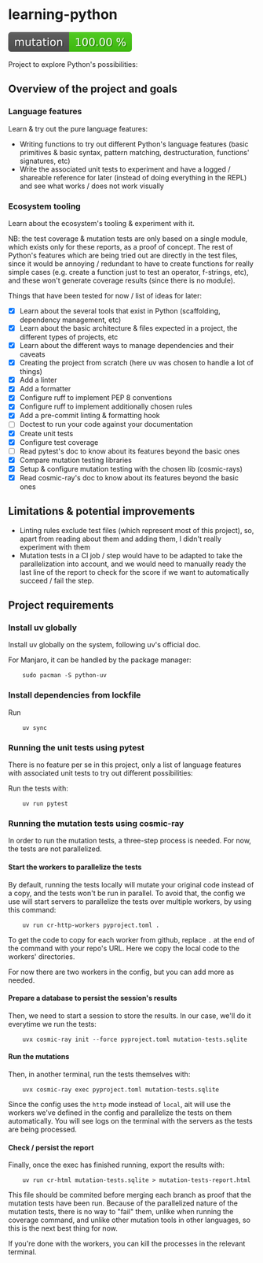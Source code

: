 # learning-python

![badge-for-mutation-testing-score](./mutation-testing-badge.svg)

Project to explore Python's possibilities:

## Overview of the project and goals

### Language features

Learn & try out the pure language features:

- Writing functions to try out different Python's language features (basic primitives & basic syntax, pattern matching, destructuration, functions' signatures, etc)
- Write the associated unit tests to experiment and have a logged / shareable reference for later (instead of doing everything in the REPL) and see what works / does not work visually

### Ecosystem tooling

Learn about the ecosystem's tooling & experiment with it.

NB: the test coverage & mutation tests are only based on a single module, which exists only for these reports, as a proof of concept.
The rest of Python's features which are being tried out are directly in the test files, since it would be annoying / redundant to have to create functions for really simple cases (e.g. create a function just to test an operator, f-strings, etc), and these won't generate coverage results (since there is no module).

Things that have been tested for now / list of ideas for later:

- [X] Learn about the several tools that exist in Python (scaffolding, dependency management, etc)
- [X] Learn about the basic architecture & files expected in a project, the different types of projects, etc
- [X] Learn about the different ways to manage dependencies and their caveats
- [X] Creating the project from scratch (here uv was chosen to handle a lot of things)
- [X] Add a linter
- [X] Add a formatter
- [X] Configure ruff to implement PEP 8 conventions
- [X] Configure ruff to implement additionally chosen rules
- [X] Add a pre-commit linting & formatting hook
- [ ] Doctest to run your code against your documentation
- [X] Create unit tests
- [X] Configure test coverage
- [ ] Read pytest's doc to know about its features beyond the basic ones
- [X] Compare mutation testing libraries
- [X] Setup & configure mutation testing with the chosen lib (cosmic-rays)
- [X] Read cosmic-ray's doc to know about its features beyond the basic ones

## Limitations & potential improvements

- Linting rules exclude test files (which represent most of this project), so, apart from reading about them and adding them, I didn't really experiment with them
- Mutation tests in a CI job / step would have to be adapted to take the parallelization into account, and we would need to manually ready the last line of the report to check for the score if we want to automatically succeed / fail the step.

## Project requirements

### Install uv globally

Install uv globally on the system, following uv's official doc.

For Manjaro, it can be handled by the package manager:

```
    sudo pacman -S python-uv
```

### Install dependencies from lockfile

Run

```
    uv sync
```

### Running the unit tests using pytest

There is no feature per se in this project, only a list of language features with associated unit tests to try out different possibilities:

Run the tests with:

```
    uv run pytest
```

### Running the mutation tests using cosmic-ray

In order to run the mutation tests, a three-step process is needed.
For now, the tests are not parallelized.

#### Start the workers to parallelize the tests

By default, running the tests locally will mutate your original code instead of a copy, and the tests won't be run in parallel.
To avoid that, the config we use will start servers to parallelize the tests over multiple workers, by using this command:

```
    uv run cr-http-workers pyproject.toml .
```

To get the code to copy for each worker from github, replace `.` at the end of the command with your repo's URL.
Here we copy the local code to the workers' directories.

For now there are two workers in the config, but you can add more as needed.

#### Prepare a database to persist the session's results

Then, we need to start a session to store the results. In our case, we'll do it everytime we run the tests:

```
    uvx cosmic-ray init --force pyproject.toml mutation-tests.sqlite
```

#### Run the mutations

Then, in another terminal, run the tests themselves with:

```
    uvx cosmic-ray exec pyproject.toml mutation-tests.sqlite
```

Since the config uses the `http` mode instead of `local`, ait will use the workers we've defined in the config and parallelize the tests on them automatically.
You will see logs on the terminal with the servers as the tests are being processed.

#### Check / persist the report

Finally, once the exec has finished running, export the results with:

```
    uv run cr-html mutation-tests.sqlite > mutation-tests-report.html
```

This file should be commited before merging each branch as proof that the mutation tests have been run.
Because of the parallelized nature of the mutation tests, there is no way to "fail" them, unlike when running the coverage command, and unlike other mutation tools in other languages, so this is the next best thing for now.

If you're done with the workers, you can kill the processes in the relevant terminal.